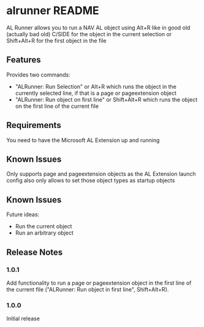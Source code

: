 # alrunner README

AL Runner allows you to run a NAV AL object using Alt+R like in good old (actually bad old) C/SIDE for the object in the current selection or Shift+Alt+R for the first object in the file


## Features

Provides two commands:
- "ALRunner: Run Selection" or Alt+R which runs the object in the currently selected line, if that is a page or pageextension object
- "ALRunner: Run object on first line" or Shift+Alt+R which runs the object on the first line of the current file


## Requirements

You need to have the Microsoft AL Extension up and running


## Known Issues

Only supports page and pageextension objects as the AL Extension launch config also only allows to set those object types as startup objects


## Known Issues

Future ideas:
- Run the current object
- Run an arbitrary object


## Release Notes


### 1.0.1

Add functionality to run a page or pageextension object in the first line of the current file ("ALRunner: Run object in first line", Shift+Alt+R). 

### 1.0.0

Initial release 
